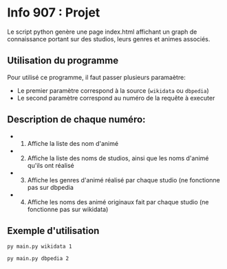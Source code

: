 # Info 907 : Projet

Le script python genère une page index.html affichant un graph de connaissance portant sur des studios, leurs genres et animes associés.

## Utilisation du programme

Pour utilisé ce programme, il faut passer plusieurs paramaètre:
- Le premier paramètre correspond à la source (`wikidata` ou `dbpedia`)
- Le second paramètre correspond au numéro de la requête à executer

## Description de chaque numéro:
- 1. Affiche la liste des nom d'animé
- 2. Affiche la liste des noms de studios, ainsi que les noms d'animé qu'ils ont réalisé
- 3. Affiche les genres d'animé réalisé par chaque studio (ne fonctionne pas sur dbpedia
- 4. Affiche les noms des animé originaux fait par chaque studio (ne fonctionne pas sur wikidata)

## Exemple d'utilisation

```
py main.py wikidata 1
```

```
py main.py dbpedia 2
```


